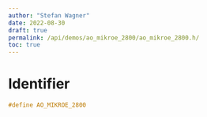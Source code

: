 ```yaml
---
author: "Stefan Wagner"
date: 2022-08-30
draft: true
permalink: /api/demos/ao_mikroe_2800/ao_mikroe_2800.h/
toc: true
---
```


# Identifier

```c
#define AO_MIKROE_2800
```
